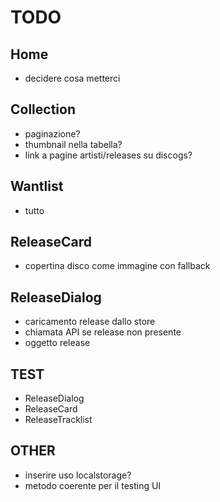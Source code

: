 # TODO

## Home
* decidere cosa metterci

## Collection
* paginazione?
* thumbnail nella tabella?
* link a pagine artisti/releases su discogs?

## Wantlist
* tutto

## ReleaseCard
* copertina disco come immagine con fallback

## ReleaseDialog
* caricamento release dallo store
* chiamata API se release non presente
* oggetto release

## TEST
* ReleaseDialog
* ReleaseCard
* ReleaseTracklist

## OTHER
* inserire uso localstorage?
* metodo coerente per il testing UI
